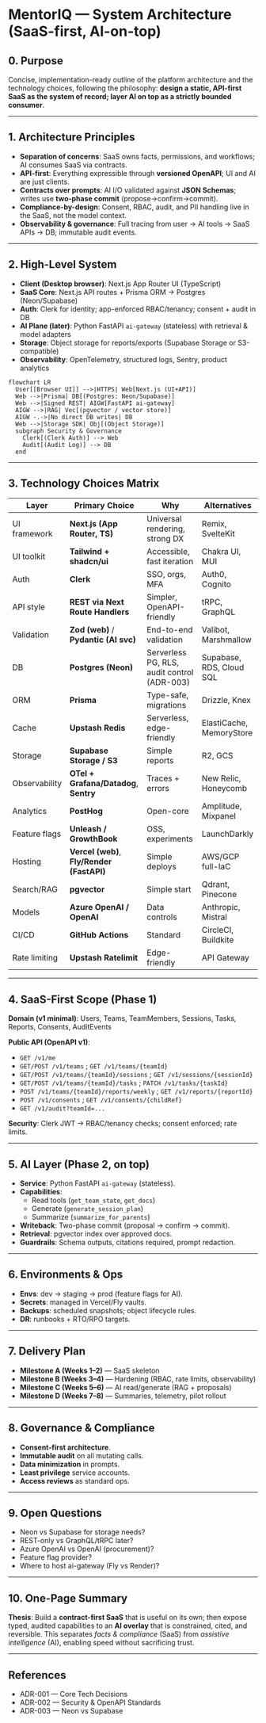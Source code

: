 # MentorIQ — System Architecture (SaaS-first, AI-on-top)

## 0. Purpose
Concise, implementation-ready outline of the platform architecture and the technology choices, following the philosophy: **design a static, API-first SaaS as the system of record; layer AI on top as a strictly bounded consumer**.

---

## 1. Architecture Principles
- **Separation of concerns**: SaaS owns facts, permissions, and workflows; AI consumes SaaS via contracts.
- **API-first**: Everything expressible through **versioned OpenAPI**; UI and AI are just clients.
- **Contracts over prompts**: AI I/O validated against **JSON Schemas**; writes use **two-phase commit** (propose→confirm→commit).
- **Compliance-by-design**: Consent, RBAC, audit, and PII handling live in the SaaS, not the model context.
- **Observability & governance**: Full tracing from user → AI tools → SaaS APIs → DB; immutable audit events.

---

## 2. High-Level System
- **Client (Desktop browser)**: Next.js App Router UI (TypeScript)
- **SaaS Core**: Next.js API routes + Prisma ORM → Postgres (Neon/Supabase)
- **Auth**: Clerk for identity; app-enforced RBAC/tenancy; consent + audit in DB
- **AI Plane (later)**: Python FastAPI `ai-gateway` (stateless) with retrieval & model adapters
- **Storage**: Object storage for reports/exports (Supabase Storage or S3-compatible)
- **Observability**: OpenTelemetry, structured logs, Sentry, product analytics

```mermaid
flowchart LR
  User[[Browser UI]] -->|HTTPS| Web[Next.js (UI+API)]
  Web -->|Prisma| DB[(Postgres: Neon/Supabase)]
  Web -->|Signed REST| AIGW[FastAPI ai-gateway]
  AIGW -->|RAG| Vec[(pgvector / vector store)]
  AIGW -.->|No direct DB writes| DB
  Web -->|Storage SDK| Obj[(Object Storage)]
  subgraph Security & Governance
    Clerk[(Clerk Auth)] --> Web
    Audit[(Audit Log)] --> DB
  end
```

---

## 3. Technology Choices Matrix

| Layer | Primary Choice | Why | Alternatives |
|---|---|---|---|
| UI framework | **Next.js (App Router, TS)** | Universal rendering, strong DX | Remix, SvelteKit |
| UI toolkit | **Tailwind + shadcn/ui** | Accessible, fast iteration | Chakra UI, MUI |
| Auth | **Clerk** | SSO, orgs, MFA | Auth0, Cognito |
| API style | **REST via Next Route Handlers** | Simpler, OpenAPI-friendly | tRPC, GraphQL |
| Validation | **Zod (web)** / **Pydantic (AI svc)** | End-to-end validation | Valibot, Marshmallow |
| DB | **Postgres (Neon)** | Serverless PG, RLS, audit control (ADR-003) | Supabase, RDS, Cloud SQL |
| ORM | **Prisma** | Type-safe, migrations | Drizzle, Knex |
| Cache | **Upstash Redis** | Serverless, edge-friendly | ElastiCache, MemoryStore |
| Storage | **Supabase Storage / S3** | Simple reports | R2, GCS |
| Observability | **OTel + Grafana/Datadog**, **Sentry** | Traces + errors | New Relic, Honeycomb |
| Analytics | **PostHog** | Open-core | Amplitude, Mixpanel |
| Feature flags | **Unleash / GrowthBook** | OSS, experiments | LaunchDarkly |
| Hosting | **Vercel (web)**, **Fly/Render (FastAPI)** | Simple deploys | AWS/GCP full-IaC |
| Search/RAG | **pgvector** | Simple start | Qdrant, Pinecone |
| Models | **Azure OpenAI / OpenAI** | Data controls | Anthropic, Mistral |
| CI/CD | **GitHub Actions** | Standard | CircleCI, Buildkite |
| Rate limiting | **Upstash Ratelimit** | Edge-friendly | API Gateway |

---

## 4. SaaS-First Scope (Phase 1)
**Domain (v1 minimal)**: Users, Teams, TeamMembers, Sessions, Tasks, Reports, Consents, AuditEvents

**Public API (OpenAPI v1)**:
- `GET /v1/me`
- `GET/POST /v1/teams` ; `GET /v1/teams/{teamId}`
- `GET/POST /v1/teams/{teamId}/sessions` ; `GET /v1/sessions/{sessionId}`
- `GET/POST /v1/teams/{teamId}/tasks` ; `PATCH /v1/tasks/{taskId}`
- `POST /v1/teams/{teamId}/reports/weekly` ; `GET /v1/reports/{reportId}`
- `POST /v1/consents` ; `GET /v1/consents/{childRef}`
- `GET /v1/audit?teamId=...`

**Security**: Clerk JWT → RBAC/tenancy checks; consent enforced; rate limits.

---

## 5. AI Layer (Phase 2, on top)
- **Service**: Python FastAPI `ai-gateway` (stateless).
- **Capabilities**:
  - Read tools (`get_team_state`, `get_docs`)
  - Generate (`generate_session_plan`)
  - Summarize (`summarize_for_parents`)
- **Writeback**: Two-phase commit (proposal → confirm → commit).
- **Retrieval**: pgvector index over approved docs.
- **Guardrails**: Schema outputs, citations required, prompt redaction.

---

## 6. Environments & Ops
- **Envs**: dev → staging → prod (feature flags for AI).
- **Secrets**: managed in Vercel/Fly vaults.
- **Backups**: scheduled snapshots; object lifecycle rules.
- **DR**: runbooks + RTO/RPO targets.

---

## 7. Delivery Plan
- **Milestone A (Weeks 1–2)** — SaaS skeleton
- **Milestone B (Weeks 3–4)** — Hardening (RBAC, rate limits, observability)
- **Milestone C (Weeks 5–6)** — AI read/generate (RAG + proposals)
- **Milestone D (Weeks 7–8)** — Summaries, telemetry, pilot rollout

---

## 8. Governance & Compliance
- **Consent-first architecture**.
- **Immutable audit** on all mutating calls.
- **Data minimization** in prompts.
- **Least privilege** service accounts.
- **Access reviews** as standard ops.

---

## 9. Open Questions
- Neon vs Supabase for storage needs?
- REST-only vs GraphQL/tRPC later?
- Azure OpenAI vs OpenAI (procurement)?
- Feature flag provider?
- Where to host ai-gateway (Fly vs Render)?

---

## 10. One-Page Summary
**Thesis**: Build a **contract-first SaaS** that is useful on its own; then expose typed, audited capabilities to an **AI overlay** that is constrained, cited, and reversible. This separates *facts & compliance* (SaaS) from *assistive intelligence* (AI), enabling speed without sacrificing trust.

---

## References
- ADR-001 — Core Tech Decisions
- ADR-002 — Security & OpenAPI Standards
- ADR-003 — Neon vs Supabase
